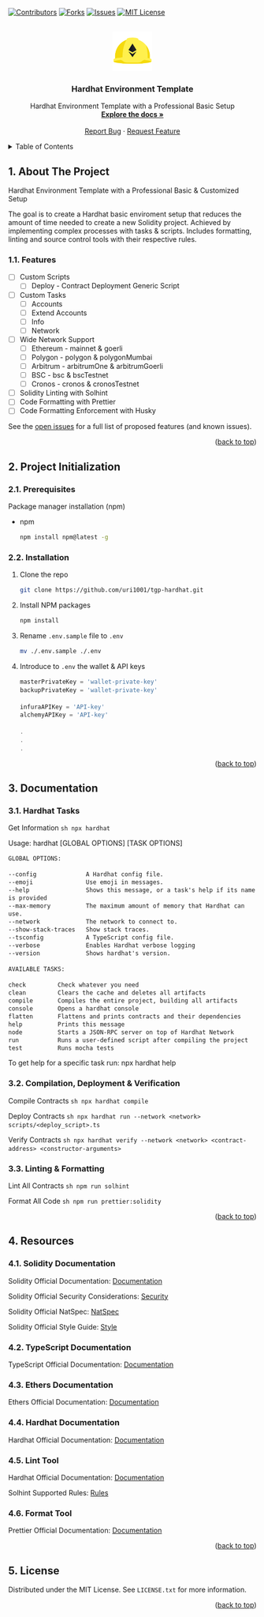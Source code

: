 <a name="readme-top"></a>

[![Contributors][contributors-shield]][contributors-url]
[![Forks][forks-shield]][forks-url]
[![Issues][issues-shield]][issues-url]
[![MIT License][license-shield]][license-url]

<!-- PROJECT LOGO -->
<br />
<div align="center">
  <a href="https://github.com/uri1001/tgp-hardhat">
    <img src="assets/logo.png" alt="Logo" width="80" height="80">
  </a>

<h3 align="center">Hardhat Environment Template</h3>

  <p align="center">
    Hardhat Environment Template with a Professional Basic Setup
    <br />
    <a href="https://github.com/uri1001/tgp-hardhat"><strong>Explore the docs »</strong></a>
    <br />
    <br />
    <a href="https://github.com/uri1001/tgp-hardhat/issues">Report Bug</a>
    ·
    <a href="https://github.com/uri1001/tgp-hardhat/issues">Request Feature</a>
  </p>
</div>

<!-- TABLE OF CONTENTS -->
<details>
  <summary>Table of Contents</summary>
  <ol>
    <li>
        <a href="#1-about-the-project">1. About The Project</a>
        <ul>
            <li><a href="#11-features">1.1. Features</a></li>
        </ul>
    </li>
    <li>
        <a href="#2-project-initialization">2. Project Initialization</a>
        <ul>
            <li><a href="#21-prerequisites">2.1. Prerequisites</a></li>
            <li><a href="#22-installation">2.2. Installation</a></li>
        </ul>
    </li>
    <li>
        <a href="#3-documentation">Documentation</a>      
        <ul>
            <li><a href="#31-hardhat-tasks">3.1. Hardhat Tasks</a></li>
            <li><a href="#32-compilation-deployment-&-verification">3.2. Compilation, Deployment & Verification</a></li>
            <li><a href="#33-linting-&-formatting">3.3. Linting & Formatting</a></li>
        </ul>
    </li>
    <li>
        <a href="#4-resources">4. Resources</a>
        <ul>
            <li><a href="#41-solidity-documentation">4.1. Hardhat Tasks</a></li>
            <li><a href="#42-typescript-documentation">4.2. TypeScript Documentation</a></li>
            <li><a href="#43-ethers-documentation">4.3. Ethers Documentation</a></li>
            <li><a href="#44-hardhat-documentation">4.4. Hardhat Documentation</a></li>
            <li><a href="#45-lint-tool">4.5. Lint Tool</a></li>
            <li><a href="#46-format-tool">4.6. Format Tool</a></li>
        </ul>
    </li>
    <li><a href="#5-license">5. License</a></li>
  </ol>
</details>

<!-- ABOUT THE PROJECT -->

## 1. About The Project

Hardhat Environment Template with a Professional Basic & Customized Setup

The goal is to create a Hardhat basic enviroment setup that reduces the amount of time needed to create
a new Solidity project. Achieved by implementing complex processes with tasks & scripts.
Includes formatting, linting and source control tools with their respective rules.

### 1.1. Features

-   [ ] Custom Scripts
    -   [ ] Deploy - Contract Deployment Generic Script
-   [ ] Custom Tasks
    -   [ ] Accounts
    -   [ ] Extend Accounts
    -   [ ] Info
    -   [ ] Network
-   [ ] Wide Network Support
    -   [ ] Ethereum - mainnet & goerli
    -   [ ] Polygon - polygon & polygonMumbai
    -   [ ] Arbitrum - arbitrumOne & arbitrumGoerli
    -   [ ] BSC - bsc & bscTestnet
    -   [ ] Cronos - cronos & cronosTestnet
-   [ ] Solidity Linting with Solhint
-   [ ] Code Formatting with Prettier
-   [ ] Code Formatting Enforcement with Husky

See the [open issues](https://github.com/uri1001/tgp-hardhat/issues) for a full list of proposed features (and known issues).

<p align="right">(<a href="#readme-top">back to top</a>)</p>

<!-- PROJECT INITIALIZATION -->

## 2. Project Initialization

### 2.1. Prerequisites

Package manager installation (npm)

-   npm
    ```sh
    npm install npm@latest -g
    ```

### 2.2. Installation

1. Clone the repo
    ```sh
    git clone https://github.com/uri1001/tgp-hardhat.git
    ```
2. Install NPM packages
    ```sh
    npm install
    ```
3. Rename `.env.sample` file to `.env`
    ```sh
    mv ./.env.sample ./.env
    ```
4. Introduce to `.env` the wallet & API keys

    ```js
    masterPrivateKey = 'wallet-private-key'
    backupPrivateKey = 'wallet-private-key'

    infuraAPIKey = 'API-key'
    alchemyAPIKey = 'API-key'

    .
    .
    .
    ```

<p align="right">(<a href="#readme-top">back to top</a>)</p>

<!-- DOCUMENTATION -->

## 3. Documentation

### 3.1. Hardhat Tasks

Get Information
`sh
    npx hardhat
    `

Usage: hardhat [GLOBAL OPTIONS] <TASK> [TASK OPTIONS]

    GLOBAL OPTIONS:

    --config              A Hardhat config file.
    --emoji               Use emoji in messages.
    --help                Shows this message, or a task's help if its name is provided
    --max-memory          The maximum amount of memory that Hardhat can use.
    --network             The network to connect to.
    --show-stack-traces   Show stack traces.
    --tsconfig            A TypeScript config file.
    --verbose             Enables Hardhat verbose logging
    --version             Shows hardhat's version.

    AVAILABLE TASKS:

    check         Check whatever you need
    clean         Clears the cache and deletes all artifacts
    compile       Compiles the entire project, building all artifacts
    console       Opens a hardhat console
    flatten       Flattens and prints contracts and their dependencies
    help          Prints this message
    node          Starts a JSON-RPC server on top of Hardhat Network
    run           Runs a user-defined script after compiling the project
    test          Runs mocha tests

To get help for a specific task run: npx hardhat help <task>

### 3.2. Compilation, Deployment & Verification

Compile Contracts
`sh
    npx hardhat compile
    `

Deploy Contracts
`sh
    npx hardhat run --network <network> scripts/<deploy_script>.ts
    `

Verify Contracts
`sh
    npx hardhat verify --network <network> <contract-address> <constructor-arguments>
    `

### 3.3. Linting & Formatting

Lint All Contracts
`sh
    npm run solhint
    `

Format All Code
`sh
    npm run prettier:solidity
    `

<p align="right">(<a href="#readme-top">back to top</a>)</p>

<!-- RESOURCES -->

## 4. Resources

### 4.1. Solidity Documentation

Solidity Official Documentation: [Documentation](https://docs.soliditylang.org/en/v0.8.19/)

Solidity Official Security Considerations: [Security](https://docs.soliditylang.org/en/v0.8.19/security-considerations.html)

Solidity Official NatSpec: [NatSpec](https://docs.soliditylang.org/en/v0.8.19/natspec-format.html)

Solidity Official Style Guide: [Style](https://docs.soliditylang.org/en/v0.8.19/style-guide.html)

### 4.2. TypeScript Documentation

TypeScript Official Documentation: [Documentation](https://www.typescriptlang.org/docs/)

### 4.3. Ethers Documentation

Ethers Official Documentation: [Documentation](https://docs.ethers.org/v5/)

### 4.4. Hardhat Documentation

Hardhat Official Documentation: [Documentation](https://hardhat.org/docs)

### 4.5. Lint Tool

Hardhat Official Documentation: [Documentation](https://protofire.github.io/solhint/)

Solhint Supported Rules: [Rules](https://github.com/protofire/solhint/blob/master/docs/rules.md)

### 4.6. Format Tool

Prettier Official Documentation: [Documentation](https://prettier.io/docs/en/)

<p align="right">(<a href="#readme-top">back to top</a>)</p>

<!-- LICENSE -->

## 5. License

Distributed under the MIT License. See `LICENSE.txt` for more information.

<p align="right">(<a href="#readme-top">back to top</a>)</p>

<!-- MARKDOWN LINKS & IMAGES -->
<!-- https://www.markdownguide.org/basic-syntax/#reference-style-links -->

[contributors-shield]: https://img.shields.io/github/contributors/uri1001/tgp-hardhat.svg?style=for-the-badge
[contributors-url]: https://github.com/uri1001/tgp-hardhat/graphs/contributors
[forks-shield]: https://img.shields.io/github/forks/uri1001/tgp-hardhat.svg?style=for-the-badge
[forks-url]: https://github.com/uri1001/tgp-hardhat/network/members
[issues-shield]: https://img.shields.io/github/issues/uri1001/tgp-hardhat.svg?style=for-the-badge
[issues-url]: https://github.com/uri1001/tgp-hardhat/issues
[license-shield]: https://img.shields.io/github/license/uri1001/tgp-hardhat.svg?style=for-the-badge
[license-url]: https://github.com/uri1001/tgp-hardhat/blob/master/LICENSE.txt
